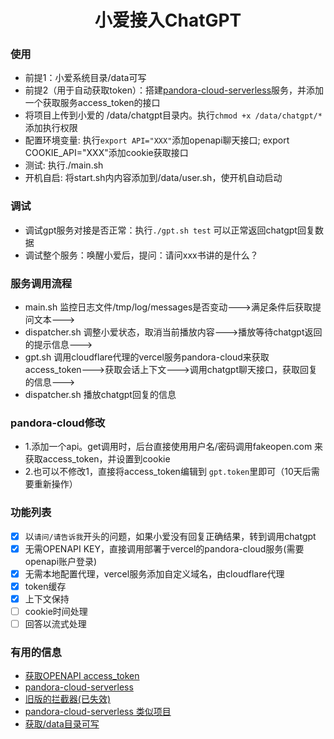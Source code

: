 <h1 align="center">小爱接入ChatGPT</h1>

### 使用

- 前提1：小爱系统目录/data可写
- 前提2（用于自动获取token）：搭建[pandora-cloud-serverless](https://github.com/pengzhile/pandora-cloud-serverless)服务，并添加一个获取服务access_token的接口
- 将项目上传到小爱的 /data/chatgpt目录内。执行`chmod +x /data/chatgpt/*`添加执行权限
- 配置环境变量: 执行`export API="XXX"`添加openapi聊天接口; export COOKIE_API="XXX"添加cookie获取接口
- 测试: 执行./main.sh
- 开机自启: 将start.sh内内容添加到/data/user.sh，使开机自动启动

### 调试

- 调试gpt服务对接是否正常：执行`./gpt.sh test` 可以正常返回chatgpt回复数据
- 调试整个服务：唤醒小爱后，提问：请问xxx书讲的是什么？

### 服务调用流程

- main.sh 监控日志文件/tmp/log/messages是否变动--->满足条件后获取提问文本--->
- dispatcher.sh 调整小爱状态，取消当前播放内容--->播放等待chatgpt返回的提示信息--->
- gpt.sh 调用cloudflare代理的vercel服务pandora-cloud来获取access_token--->获取会话上下文--->调用chatgpt聊天接口，获取回复的信息--->
- dispatcher.sh 播放chatgpt回复的信息

### pandora-cloud修改

- 1.添加一个api。get调用时，后台直接使用用户名/密码调用fakeopen.com 来获取access_token，并设置到cookie
- 2.也可以不修改1，直接将access_token编辑到 `gpt.token`里即可（10天后需要重新操作）

### 功能列表

- [X]  以`请问/请告诉我`开头的问题，如果小爱没有回复正确结果，转到调用chatgpt
- [X]  无需OPENAPI KEY，直接调用部署于vercel的pandora-cloud服务(需要openapi账户登录)
- [X]  无需本地配置代理，vercel服务添加自定义域名，由cloudflare代理
- [X]  token缓存
- [X]  上下文保持
- [ ]  cookie时间处理
- [ ]  回答以流式处理

### 有用的信息

- [获取OPENAPI access_token](https://ai-20230626.fakeopen.com/auth1)
- [pandora-cloud-serverless](https://github.com/pengzhile/pandora-cloud-serverless)
- [旧版的拦截器(已失效)](https://github.com/FlashSoft/mico)
- [pandora-cloud-serverless 类似项目](https://github.com/ncs1024/pandora-chatgpt)
- [获取/data目录可写](http://javabin.cn/2021/xiaoai_fm.html)
